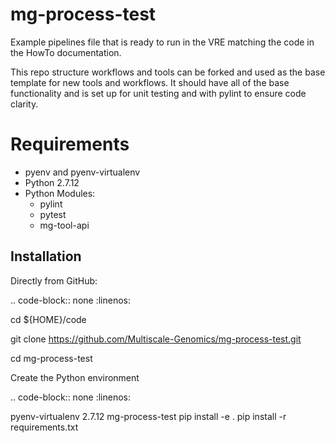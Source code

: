# mg-process-test



Example pipelines file that is ready to run in the VRE matching the code in the HowTo documentation.

This repo structure workflows and tools can be forked and used as the base template for new tools and workflows. It should have all of the base functionality and is set up for unit testing and with pylint to ensure code clarity.

# Requirements
- pyenv and pyenv-virtualenv
- Python 2.7.12
- Python Modules:
  - pylint
  - pytest
  - mg-tool-api

Installation
------------

Directly from GitHub:

.. code-block:: none
   :linenos:

   cd ${HOME}/code

   git clone https://github.com/Multiscale-Genomics/mg-process-test.git

   cd mg-process-test

Create the Python environment

.. code-block:: none
   :linenos:

   pyenv-virtualenv 2.7.12 mg-process-test
   pip install -e .
   pip install -r requirements.txt
